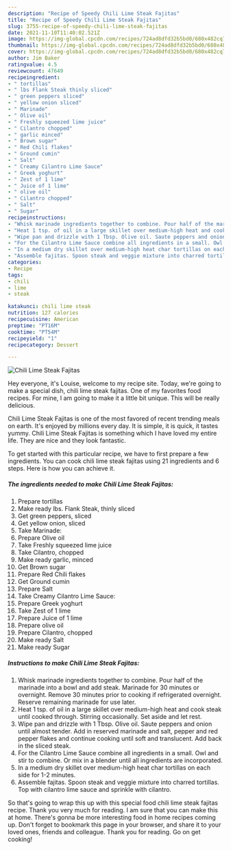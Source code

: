 ```yaml
---
description: "Recipe of Speedy Chili Lime Steak Fajitas"
title: "Recipe of Speedy Chili Lime Steak Fajitas"
slug: 3755-recipe-of-speedy-chili-lime-steak-fajitas
date: 2021-11-10T11:40:02.521Z
image: https://img-global.cpcdn.com/recipes/724ad8dfd32b5bd0/680x482cq70/chili-lime-steak-fajitas-recipe-main-photo.jpg
thumbnail: https://img-global.cpcdn.com/recipes/724ad8dfd32b5bd0/680x482cq70/chili-lime-steak-fajitas-recipe-main-photo.jpg
cover: https://img-global.cpcdn.com/recipes/724ad8dfd32b5bd0/680x482cq70/chili-lime-steak-fajitas-recipe-main-photo.jpg
author: Jim Baker
ratingvalue: 4.5
reviewcount: 47649
recipeingredient:
- " tortillas"
- " lbs Flank Steak thinly sliced"
- " green peppers sliced"
- " yellow onion sliced"
- " Marinade"
- " Olive oil"
- " Freshly squeezed lime juice"
- " Cilantro chopped"
- " garlic minced"
- " Brown sugar"
- " Red Chili flakes"
- " Ground cumin"
- " Salt"
- " Creamy Cilantro Lime Sauce"
- " Greek yoghurt"
- " Zest of 1 lime"
- " Juice of 1 lime"
- " olive oil"
- " Cilantro chopped"
- " Salt"
- " Sugar"
recipeinstructions:
- "Whisk marinade ingredients together to combine. Pour half of the marinade into a bowl and add steak. Marinade for 30 minutes or overnight. Remove 30 minutes prior to cooking if refrigerated overnight. Reserve remaining marinade for use later."
- "Heat 1 tsp. of oil in a large skillet over medium-high heat and cook steak until cooked through. Stirring occasionally. Set aside and let rest."
- "Wipe pan and drizzle with 1 Tbsp. Olive oil. Saute peppers and onion until almost tender. Add in reserved marinade and salt, pepper and red pepper flakes and continue cooking until soft and translucent. Add back in the sliced steak."
- "For the Cilantro Lime Sauce combine all ingredients in a small. Owl and stir to combine. Or mix in a blender until all ingredients are incorporated."
- "In a medium dry skillet over medium-high heat char tortillas on each side for 1-2 minutes."
- "Assemble fajitas. Spoon steak and veggie mixture into charred tortillas. Top with cilantro lime sauce and sprinkle with cilantro."
categories:
- Recipe
tags:
- chili
- lime
- steak

katakunci: chili lime steak 
nutrition: 127 calories
recipecuisine: American
preptime: "PT16M"
cooktime: "PT54M"
recipeyield: "1"
recipecategory: Dessert

---
```



![Chili Lime Steak Fajitas](https://img-global.cpcdn.com/recipes/724ad8dfd32b5bd0/680x482cq70/chili-lime-steak-fajitas-recipe-main-photo.jpg)

Hey everyone, it's Louise, welcome to my recipe site. Today, we're going to make a special dish, chili lime steak fajitas. One of my favorites food recipes. For mine, I am going to make it a little bit unique. This will be really delicious.



Chili Lime Steak Fajitas is one of the most favored of recent trending meals on earth. It's enjoyed by millions every day. It is simple, it is quick, it tastes yummy. Chili Lime Steak Fajitas is something which I have loved my entire life. They are nice and they look fantastic.


To get started with this particular recipe, we have to first prepare a few ingredients. You can cook chili lime steak fajitas using 21 ingredients and 6 steps. Here is how you can achieve it.

<!--inarticleads1-->

##### The ingredients needed to make Chili Lime Steak Fajitas:

1. Prepare  tortillas
1. Make ready  lbs. Flank Steak, thinly sliced
1. Get  green peppers, sliced
1. Get  yellow onion, sliced
1. Take  Marinade:
1. Prepare  Olive oil
1. Take  Freshly squeezed lime juice
1. Take  Cilantro, chopped
1. Make ready  garlic, minced
1. Get  Brown sugar
1. Prepare  Red Chili flakes
1. Get  Ground cumin
1. Prepare  Salt
1. Take  Creamy Cilantro Lime Sauce:
1. Prepare  Greek yoghurt
1. Take  Zest of 1 lime
1. Prepare  Juice of 1 lime
1. Prepare  olive oil
1. Prepare  Cilantro, chopped
1. Make ready  Salt
1. Make ready  Sugar




<!--inarticleads2-->

##### Instructions to make Chili Lime Steak Fajitas:

1. Whisk marinade ingredients together to combine. Pour half of the marinade into a bowl and add steak. Marinade for 30 minutes or overnight. Remove 30 minutes prior to cooking if refrigerated overnight. Reserve remaining marinade for use later.
1. Heat 1 tsp. of oil in a large skillet over medium-high heat and cook steak until cooked through. Stirring occasionally. Set aside and let rest.
1. Wipe pan and drizzle with 1 Tbsp. Olive oil. Saute peppers and onion until almost tender. Add in reserved marinade and salt, pepper and red pepper flakes and continue cooking until soft and translucent. Add back in the sliced steak.
1. For the Cilantro Lime Sauce combine all ingredients in a small. Owl and stir to combine. Or mix in a blender until all ingredients are incorporated.
1. In a medium dry skillet over medium-high heat char tortillas on each side for 1-2 minutes.
1. Assemble fajitas. Spoon steak and veggie mixture into charred tortillas. Top with cilantro lime sauce and sprinkle with cilantro.




So that's going to wrap this up with this special food chili lime steak fajitas recipe. Thank you very much for reading. I am sure that you can make this at home. There's gonna be more interesting food in home recipes coming up. Don't forget to bookmark this page in your browser, and share it to your loved ones, friends and colleague. Thank you for reading. Go on get cooking!
